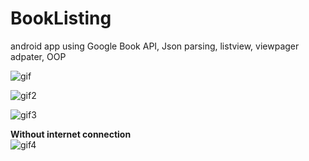 # BookListing
android app using Google Book API, Json parsing, listview, viewpager adpater, OOP


![gif](https://github.com/jennifernghi/BookReader/blob/master/app/gif/1.gif)
</br>

![gif2](https://github.com/jennifernghi/BookReader/blob/master/app/gif/2.gif)
</br>

![gif3](https://github.com/jennifernghi/BookReader/blob/master/app/gif/3.gif)
</br>

<b>Without internet connection</b></br>
![gif4](https://github.com/jennifernghi/BookReader/blob/master/app/gif/4.gif)
</br>

